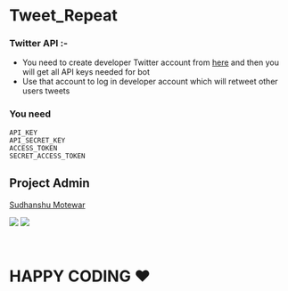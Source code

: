 # Tweet_Repeat

### Twitter API :-
- You need to create developer Twitter account from [here](https://developer.twitter.com/en/portal/dashboard) and then you will get all API keys needed for bot
- Use that account to log in developer account which will retweet other users tweets

### You need
```
API_KEY
API_SECRET_KEY
ACCESS_TOKEN
SECRET_ACCESS_TOKEN
```

## Project Admin
<p>
    <a href="https://www.linkedin.com/in/sudhanshu-motewar/">Sudhanshu Motewar</a>
</p>
<p>
  <img src="https://img.shields.io/badge/SudhanshuMotewar%20-%230077B5.svg?&style=for-the-badge&logo=linkedin&logoColor=white"/>
  <img src="https://img.shields.io/badge/sudhanshu.motewar%20-%23E4405F.svg?&style=for-the-badge&logo=Instagram&logoColor=white"/>                                                                                     
</p>

<br />

# HAPPY CODING ❤️
